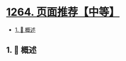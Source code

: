# [1264. 页面推荐【中等】](https://github.com/Tdahuyou/TNotes.leetcode/tree/main/notes/1264.%20%E9%A1%B5%E9%9D%A2%E6%8E%A8%E8%8D%90%E3%80%90%E4%B8%AD%E7%AD%89%E3%80%91)

<!-- region:toc -->

- [1. 📝 概述](#1--概述)

<!-- endregion:toc -->

## 1. 📝 概述

